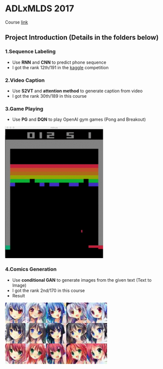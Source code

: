 # ADLxMLDS 2017
Course [link](https://www.csie.ntu.edu.tw/~yvchen/f106-adl/index.html)

## Project Introduction (Details in the folders below)
### 1.Sequence Labeling
* Use **RNN** and **CNN** to predict phone sequence
* I got the rank 12th/191 in the [kaggle](https://www.kaggle.com/c/hw1-timit/leaderboard) competition

### 2.Video Caption
* Use **S2VT** and **attention method** to generate caption from video
* I got the rank 30th/189 in this course

### 3.Game Playing
* Use **PG** and **DQN** to play OpenAI gym games (Pong and Breakout)
<img src="Game_Playing/result/test_dqn.gif">

### 4.Comics Generation
* Use **conditional GAN** to generate images from the given text (Text to Image)
* I got the rank 2nd/170 in this course
* Result
<img src="Comics_Generation/result/1.jpg" height="200px">
